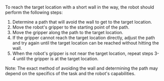 To reach the target location with a short wall in the way, the robot should perform the following steps:

1. Determine a path that will avoid the wall to get to the target location.
2. Move the robot's gripper to the starting point of the path.
3. Move the gripper along the path to the target location.
4. If the gripper cannot reach the target location directly, adjust the path and try again until the target location can be reached without hitting the wall.
5. When the robot's gripper is not near the target location, repeat steps 3-4 until the gripper is at the target location. 

Note: The exact method of avoiding the wall and determining the path may depend on the specifics of the task and the robot's capabilities.